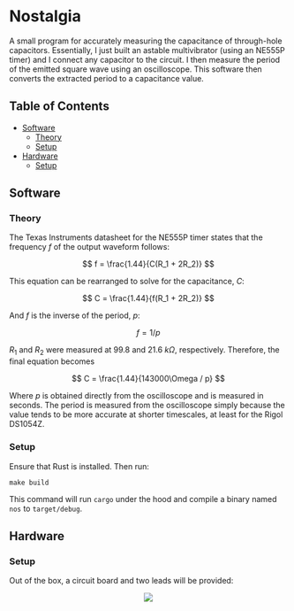 # Nostalgia
A small program for accurately measuring the capacitance of through-hole capacitors. Essentially, I just built
an astable multivibrator (using an NE555P timer) and I connect any capacitor to the circuit. I then measure
the period of the emitted square wave using an oscilloscope. This software then converts the extracted period
to a capacitance value.
## Table of Contents
- [Software](#software)
    - [Theory](#theory)
    - [Setup](#setup)
- [Hardware](#hardware)
    - [Setup](#setup)

## Software
### Theory
The Texas Instruments datasheet for the NE555P timer states that the frequency $f$ of the output waveform
follows:

$$
f = \frac{1.44}{C(R_1 + 2R_2)}
$$

This equation can be rearranged to solve for the capacitance, $C$:

$$
C = \frac{1.44}{f(R_1 + 2R_2)}
$$

And $f$ is the inverse of the period, $p$:

$$
f = 1 / p
$$

$R_1$ and $R_2$ were measured at 99.8 and 21.6 $k\Omega$, respectively. Therefore, the final equation becomes

$$
C = \frac{1.44}{143000\Omega / p}
$$

Where $p$ is obtained directly from the oscilloscope and is measured in seconds. The period is measured from
the oscilloscope simply because the value tends to be more accurate at shorter timescales, at least for the
Rigol DS1054Z.

### Setup
Ensure that Rust is installed. Then run:
```
make build
```
This command will run `cargo` under the hood and compile a binary named `nos` to `target/debug`.

## Hardware
### Setup
Out of the box, a circuit board and two leads will be provided:

<p align="center">
  <img src=docs/preassembled.png>
</p>
